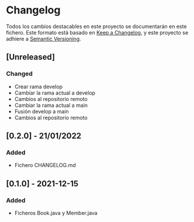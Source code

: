 # Changelog
Todos los cambios destacables en este proyecto se documentarán en este fichero.
Este formato está basado en [Keep a Changelog](https://keepachangelog.com/en/1.0.0/), y este proyecto se adhiere a [Semantic Versioning](https://semver.org/spec/v2.0.0.html).

## [Unreleased]
### Changed
- Crear rama develop
- Cambiar la rama actual a develop
- Cambios al repositorio remoto
- Cambiar la rama actual a main
- Fusión develop a main
- Cambios al repositorio remoto

## [0.2.0] - 21/01/2022
### Added
- Fichero CHANGELOG.md

## [0.1.0] - 2021-12-15
### Added
- Ficheros Book.java y Member.java
